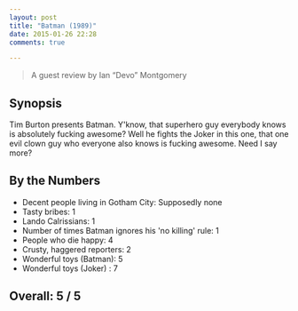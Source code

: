 ```yaml
---
layout: post
title: "Batman (1989)"
date: 2015-01-26 22:28
comments: true

---
```


> A guest review by Ian‭ “‬Devo‭” ‬Montgomery

## Synopsis

Tim Burton presents Batman.‭ ‬Y'know,‭ ‬that superhero guy everybody knows is absolutely fucking awesome‭? ‬Well he fights the Joker in this one,‭ ‬that one evil clown guy who everyone also knows is fucking awesome.‭ ‬Need I say more‭?

## By the Numbers

* Decent people living in Gotham City‭: ‬Supposedly none
* Tasty bribes‭: ‬1
* Lando Calrissians‭: ‬1
* Number of times Batman ignores his‭ '‬no killing‭' ‬rule‭: ‬1
* People who die happy‭: ‬4
* Crusty,‭ ‬haggered reporters‭: ‬2
* Wonderful toys‭ (‬Batman‭): ‬5
* Wonderful toys‭ (‬Joker‭) ‬: ‬7

## Overall: 5 / 5
